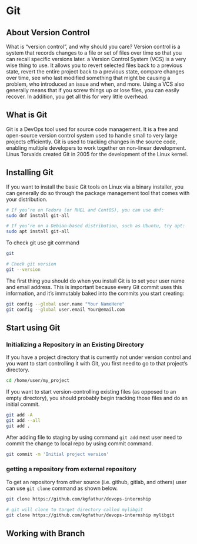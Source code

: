 # Git

## About Version Control

What is “version control”, and why should you care? Version control is a system that records changes to a file or set of files over time so that you can recall specific versions later. a Version Control System (VCS) is a very wise thing to use. It allows you to revert selected files back to a previous state, revert the entire project back to a previous state, compare changes over time, see who last modified something that might be causing a problem, who introduced an issue and when, and more. Using a VCS also generally means that if you screw things up or lose files, you can easily recover. In addition, you get all this for very little overhead.

## What is Git

Git is a DevOps tool used for source code management. It is a free and open-source version control system used to handle small to very large projects efficiently. Git is used to tracking changes in the source code, enabling multiple developers to work together on non-linear development. Linus Torvalds created Git in 2005 for the development of the Linux kernel.

## Installing Git

If you want to install the basic Git tools on Linux via a binary installer, you can generally do so through the package management tool that comes with your distribution.

```bash
# If you’re on Fedora (or RHEL and CentOS), you can use dnf:
sudo dnf install git-all

# If you’re on a Debian-based distribution, such as Ubuntu, try apt:
sudo apt install git-all
```

To check git use git command

```bash
git

# Check git version
git --version
```

The first thing you should do when you install Git is to set your user name and email address. This is important because every Git commit uses this information, and it’s immutably baked into the commits you start creating:

```bash
git config --global user.name "Your NameHere"
git config --global user.email Your@email.com
```

## Start using Git

### Initializing a Repository in an Existing Directory

If you have a project directory that is currently not under version control and you want to start controlling it with Git, you first need to go to that project’s directory.

```bash
cd /home/user/my_project
```

If you want to start version-controlling existing files (as opposed to an empty directory), you should probably begin tracking those files and do an initial commit.

```bash
git add -A
git add --all
git add .
```

After adding file to staging by using command `git add` next user need to commit the change to local repo by using commit command.

```bash
git commit -m 'Initial project version'
```

### getting a repository from external repository

To get an repository from other source (i.e. github, gitlab, and others) user can use `git clone` command as shown below.

```bash
git clone https://github.com/kgfathur/devops-internship

# git will clone to target directory called mylibgit
git clone https://github.com/kgfathur/devops-internship mylibgit
```

## Working with Branch
